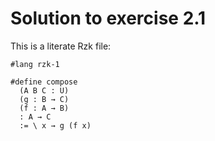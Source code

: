 # Solution to exercise 2.1

This is a literate Rzk file:

```rzk
#lang rzk-1
```

```rzk
#define compose
  (A B C : U)
  (g : B → C)
  (f : A → B)
  : A → C
  := \ x → g (f x)
```
